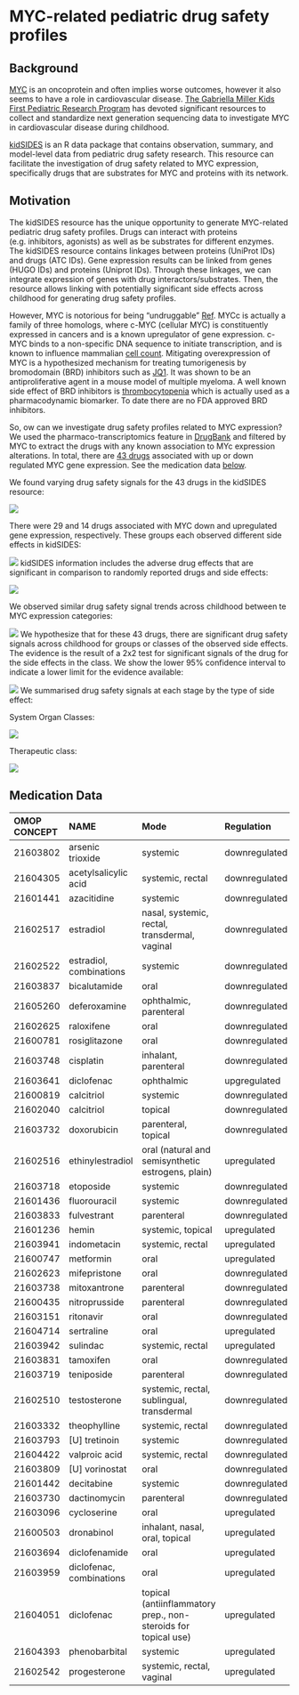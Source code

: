MYC-related pediatric drug safety profiles
================

## Background

[MYC](https://en.wikipedia.org/wiki/Myc#:~:text=The%20Myc%20family%20consists%20of,the%20viral%20gene%20v%2Dmyc.&text=In%20cancer%2C%20c%2Dmyc%20is,often%20constitutively%20(persistently)%20expressed)
is an oncoprotein and often implies worse outcomes, however it also
seems to have a role in cardiovascular disease. [The Gabriella Miller
Kids First Pediatric Research Program](https://kidsfirstdrc.org) has
devoted significant resources to collect and standardize next generation
sequencing data to investigate MYC in cardiovascular disease during
childhood.

[kidSIDES](https://github.com/ngiangre/kidsides) is an R data package
that contains observation, summary, and model-level data from pediatric
drug safety research. This resource can facilitate the investigation of
drug safety related to MYC expression, specifically drugs that are
substrates for MYC and proteins with its network.

## Motivation

The kidSIDES resource has the unique opportunity to generate MYC-related
pediatric drug safety profiles. Drugs can interact with proteins
(e.g. inhibitors, agonists) as well as be substrates for different
enzymes. The kidSIDES resource contains linkages between proteins
(UniProt IDs) and drugs (ATC IDs). Gene expression results can be linked
from genes (HUGO IDs) and proteins (Uniprot IDs). Through these
linkages, we can integrate expression of genes with drug
interactors/substrates. Then, the resource allows linking with
potentially significant side effects across childhood for generating
drug safety profiles.

However, MYC is notorious for being “undruggable”
[Ref](https://www.ncbi.nlm.nih.gov/pmc/articles/PMC6337544/). MYCc is
actually a family of three homologs, where c-MYC (cellular MYC) is
constituently expressed in cancers and is a known upregulator of gene
expression. c-MYC binds to a non-specific DNA sequence to initiate
transcription, and is known to influence mammalian [cell
count](https://pubmed.ncbi.nlm.nih.gov/11742404/). Mitigating
overexpression of MYC is a hypothesized mechanism for treating
tumorigenesis by bromodomain (BRD) inhibitors such as
[JQ1](http://www.ncbi.nlm.nih.gov/pubmed/21889194). It was shown to be
an antiproliferative agent in a mouse model of multiple myeloma. A well
known side effect of BRD inhibitors is
[thrombocytopenia](http://www.ncbi.nlm.nih.gov/pubmed/32989227) which is
actually used as a pharmacodynamic biomarker. To date there are no FDA
approved BRD inhibitors.

So, ow can we investigate drug safety profiles related to MYC
expression? We used the pharmaco-transcriptomics feature in
[DrugBank](https://go.drugbank.com/pharmaco/transcriptomics) and
filtered by MYC to extract the drugs with any known association to MYc
expression alterations. In total, there are [43
drugs](Drug%20names%20taken%20from%20%5Bpharmaco-transcriptomics%20table%20on%20Drugbank%20where%20Gene==MYC%5D(https://go.drugbank.com/pharmaco/transcriptomics?q%5Bg%5B0%5D%5D%5Bm%5D=or&q%5Bg%5B0%5D%5D%5Bdrug_approved_true%5D=all&q%5Bg%5B0%5D%5D%5Bdrug_nutraceutical_true%5D=all&q%5Bg%5B0%5D%5D%5Bdrug_illicit_true%5D=all&q%5Bg%5B0%5D%5D%5Bdrug_investigational_true%5D=all&q%5Bg%5B0%5D%5D%5Bdrug_withdrawn_true%5D=all&q%5Bg%5B0%5D%5D%5Bdrug_experimental_true%5D=all&q%5Bg%5B1%5D%5D%5Bm%5D=or&q%5Bg%5B1%5D%5D%5Bdrug_available_in_us_true%5D=all&q%5Bg%5B1%5D%5D%5Bdrug_available_in_ca_true%5D=all&q%5Bg%5B1%5D%5D%5Bdrug_available_in_eu_true%5D=all&commit=Apply+Filter&q%5Bdrug_precise_names_name_cont%5D=&q%5Bgene_symbol_eq%5D=MYC&q%5Bgene_id_eq%5D=&q%5Bchange_eq%5D=&q%5Binteraction_cont%5D=&q%5Bchromosome_location_cont%5D=))
associated with up or down regulated MYC gene expression. See the
medication data [below](#meds).

We found varying drug safety signals for the 43 drugs in the kidSIDES
resource:

![](imgs/number_of_side_effects_for_myc_related_drug_signals.png)

There were 29 and 14 drugs associated with MYC down and upregulated gene
expression, respectively. These groups each observed different side
effects in kidSIDES:

![](imgs/number_of_side_effects_for_myc_related_drug_signals_by_expression.png)
kidSIDES information includes the adverse drug effects that are
significant in comparison to randomly reported drugs and side effects:

![](imgs/number_of_significant_side_effects_for_myc_related_drug_signals_by_expression.png)

We observed similar drug safety signal trends across childhood between
te MYC expression categories:

![](imgs/normalized_dgam_scores_for_myc_related_signals_by_expression.png)
We hypothesize that for these 43 drugs, there are significant drug
safety signals across childhood for groups or classes of the observed
side effects. The evidence is the result of a 2x2 test for significant
signals of the drug for the side effects in the class. We show the lower
95% confidence interval to indicate a lower limit for the evidence
available:

![](imgs/enrichment_of_significant_myc_related_signals_by_expression.png)
We summarised drug safety signals at each stage by the type of side
effect:

System Organ Classes:

![](imgs/pediatric_drug_safety_profile_by_meddra_concept_name_4_by_stage.png)

Therapeutic class:

![](imgs/pediatric_drug_safety_profile_by_atc1_concept_name_by_stage.png)

## Medication Data<a name="meds"></a>

| OMOP CONCEPT | NAME                     | Mode                                                           | Regulation    |
|:-------------|:-------------------------|:---------------------------------------------------------------|:--------------|
| 21603802     | arsenic trioxide         | systemic                                                       | downregulated |
| 21604305     | acetylsalicylic acid     | systemic, rectal                                               | downregulated |
| 21601441     | azacitidine              | systemic                                                       | downregulated |
| 21602517     | estradiol                | nasal, systemic, rectal, transdermal, vaginal                  | downregulated |
| 21602522     | estradiol, combinations  | systemic                                                       | downregulated |
| 21603837     | bicalutamide             | oral                                                           | downregulated |
| 21605260     | deferoxamine             | ophthalmic, parenteral                                         | downregulated |
| 21602625     | raloxifene               | oral                                                           | downregulated |
| 21600781     | rosiglitazone            | oral                                                           | downregulated |
| 21603748     | cisplatin                | inhalant, parenteral                                           | downregulated |
| 21603641     | diclofenac               | ophthalmic                                                     | upgregulated  |
| 21600819     | calcitriol               | systemic                                                       | downregulated |
| 21602040     | calcitriol               | topical                                                        | downregulated |
| 21603732     | doxorubicin              | parenteral, topical                                            | downregulated |
| 21602516     | ethinylestradiol         | oral (natural and semisynthetic estrogens, plain)              | upregulated   |
| 21603718     | etoposide                | systemic                                                       | downregulated |
| 21601436     | fluorouracil             | systemic                                                       | downregulated |
| 21603833     | fulvestrant              | parenteral                                                     | downregulated |
| 21601236     | hemin                    | systemic, topical                                              | upregulated   |
| 21603941     | indometacin              | systemic, rectal                                               | upregulated   |
| 21600747     | metformin                | oral                                                           | upregulated   |
| 21602623     | mifepristone             | oral                                                           | downregulated |
| 21603738     | mitoxantrone             | parenteral                                                     | downregulated |
| 21600435     | nitroprusside            | parenteral                                                     | downregulated |
| 21603151     | ritonavir                | oral                                                           | downregulated |
| 21604714     | sertraline               | oral                                                           | upregulated   |
| 21603942     | sulindac                 | systemic, rectal                                               | upregulated   |
| 21603831     | tamoxifen                | oral                                                           | downregulated |
| 21603719     | teniposide               | parenteral                                                     | downregulated |
| 21602510     | testosterone             | systemic, rectal, sublingual, transdermal                      | downregulated |
| 21603332     | theophylline             | systemic, rectal                                               | downregulated |
| 21603793     | \[U\] tretinoin          | systemic                                                       | downregulated |
| 21604422     | valproic acid            | systemic, rectal                                               | downregulated |
| 21603809     | \[U\] vorinostat         | oral                                                           | downregulated |
| 21601442     | decitabine               | systemic                                                       | downregulated |
| 21603730     | dactinomycin             | parenteral                                                     | downregulated |
| 21603096     | cycloserine              | oral                                                           | upregulated   |
| 21600503     | dronabinol               | inhalant, nasal, oral, topical                                 | upregulated   |
| 21603694     | diclofenamide            | oral                                                           | upregulated   |
| 21603959     | diclofenac, combinations | oral                                                           | upregulated   |
| 21604051     | diclofenac               | topical (antiinflammatory prep., non-steroids for topical use) | upregulated   |
| 21604393     | phenobarbital            | systemic                                                       | upregulated   |
| 21602542     | progesterone             | systemic, rectal, vaginal                                      | upregulated   |
